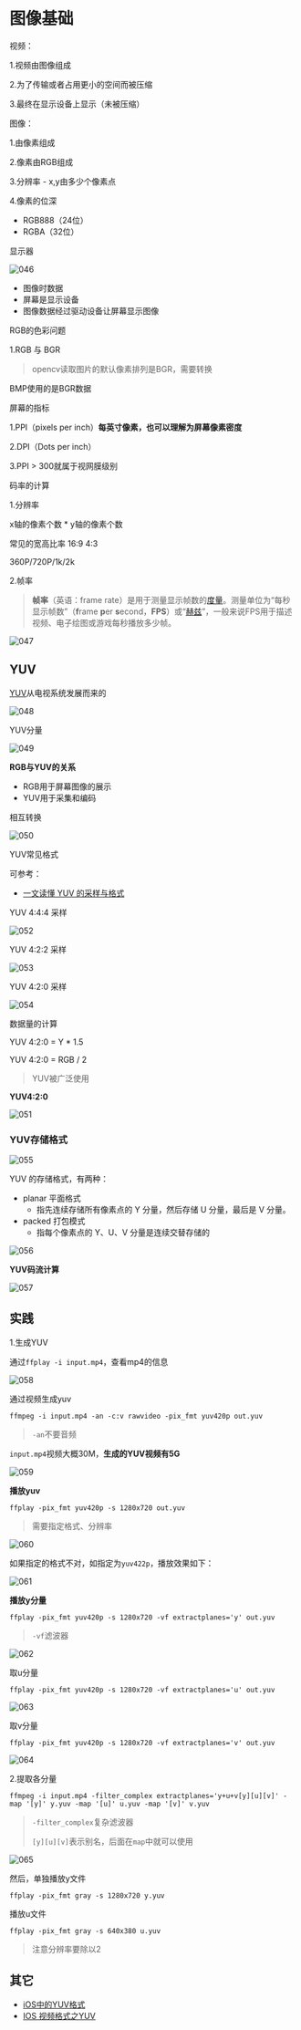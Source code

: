 # 图像基础

视频：

1.视频由图像组成

2.为了传输或者占用更小的空间而被压缩

3.最终在显示设备上显示（未被压缩）

图像：

1.由像素组成

2.像素由RGB组成

3.分辨率 - x,y由多少个像素点

4.像素的位深

+ RGB888（24位）
+ RGBA（32位）



显示器

![046](https://github.com/winfredzen/VideoAudio/blob/main/Basic/image/046.png)

+ 图像时数据
+ 屏幕是显示设备
+ 图像数据经过驱动设备让屏幕显示图像



RGB的色彩问题

1.RGB 与 BGR

> opencv读取图片的默认像素排列是BGR，需要转换

BMP使用的是BGR数据





屏幕的指标

1.PPI（pixels per inch）**每英寸像素，**也可以理解为**屏幕像素密度**

2.DPI（Dots per inch）

3.PPI > 300就属于视网膜级别



码率的计算

1.分辨率

x轴的像素个数 * y轴的像素个数

常见的宽高比率 16:9 4:3

360P/720P/1k/2k



2.帧率

> **帧率**（英语：frame rate）是用于测量显示帧数的[度量](https://zh.wikipedia.org/wiki/度量)。测量单位为“每秒显示帧数”（**f**rame **p**er **s**econd，**FPS**）或“[赫兹](https://zh.wikipedia.org/wiki/赫茲)”，一般来说FPS用于描述视频、电子绘图或游戏每秒播放多少帧。

![047](https://github.com/winfredzen/VideoAudio/blob/main/Basic/image/047.png)



## YUV

[YUV](https://zh.wikipedia.org/zh-sg/YUV)从电视系统发展而来的

![048](https://github.com/winfredzen/VideoAudio/blob/main/Basic/image/048.png)

YUV分量

![049](https://github.com/winfredzen/VideoAudio/blob/main/Basic/image/049.png)



**RGB与YUV的关系**

+ RGB用于屏幕图像的展示
+ YUV用于采集和编码

相互转换

![050](https://github.com/winfredzen/VideoAudio/blob/main/Basic/image/050.png)



YUV常见格式

可参考：

+ [一文读懂 YUV 的采样与格式](https://glumes.com/post/ffmpeg/understand-yuv-format/)

YUV 4:4:4 采样

![052](https://github.com/winfredzen/VideoAudio/blob/main/Basic/image/052.png)

YUV 4:2:2 采样

![053](https://github.com/winfredzen/VideoAudio/blob/main/Basic/image/053.png)

YUV 4:2:0 采样

![054](https://github.com/winfredzen/VideoAudio/blob/main/Basic/image/054.png)



数据量的计算

YUV 4:2:0 = Y * 1.5

YUV 4:2:0 = RGB / 2

> YUV被广泛使用



**YUV4:2:0** 

![051](https://github.com/winfredzen/VideoAudio/blob/main/Basic/image/051.png)



### YUV存储格式

![055](https://github.com/winfredzen/VideoAudio/blob/main/Basic/image/055.png)

YUV 的存储格式，有两种：

- planar 平面格式
  - 指先连续存储所有像素点的 Y 分量，然后存储 U 分量，最后是 V 分量。
- packed 打包模式
  - 指每个像素点的 Y、U、V 分量是连续交替存储的

![056](https://github.com/winfredzen/VideoAudio/blob/main/Basic/image/056.png)



**YUV码流计算**

![057](https://github.com/winfredzen/VideoAudio/blob/main/Basic/image/057.png)





## 实践

1.生成YUV

通过`ffplay -i input.mp4`，查看mp4的信息

![058](https://github.com/winfredzen/VideoAudio/blob/main/Basic/image/058.png)

通过视频生成yuv

```shell
ffmpeg -i input.mp4 -an -c:v rawvideo -pix_fmt yuv420p out.yuv
```

> `-an`不要音频

`input.mp4`视频大概30M，**生成的YUV视频有5G**

![059](https://github.com/winfredzen/VideoAudio/blob/main/Basic/image/059.png)



**播放yuv**

```shell
ffplay -pix_fmt yuv420p -s 1280x720 out.yuv
```

>需要指定格式、分辨率

![060](https://github.com/winfredzen/VideoAudio/blob/main/Basic/image/060.png)

如果指定的格式不对，如指定为`yuv422p`，播放效果如下：

![061](https://github.com/winfredzen/VideoAudio/blob/main/Basic/image/061.png)



**播放y分量**

```shell
ffplay -pix_fmt yuv420p -s 1280x720 -vf extractplanes='y' out.yuv
```

> `-vf`滤波器

![062](https://github.com/winfredzen/VideoAudio/blob/main/Basic/image/062.png)



取u分量

```shell
ffplay -pix_fmt yuv420p -s 1280x720 -vf extractplanes='u' out.yuv
```

![063](https://github.com/winfredzen/VideoAudio/blob/main/Basic/image/063.png)



取v分量

```shell
ffplay -pix_fmt yuv420p -s 1280x720 -vf extractplanes='v' out.yuv
```

![064](https://github.com/winfredzen/VideoAudio/blob/main/Basic/image/064.png)



2.提取各分量

```shell
ffmpeg -i input.mp4 -filter_complex extractplanes='y+u+v[y][u][v]' -map '[y]' y.yuv -map '[u]' u.yuv -map '[v]' v.yuv 
```

> `-filter_complex`复杂滤波器
>
> `[y][u][v]`表示别名，后面在`map`中就可以使用

![065](https://github.com/winfredzen/VideoAudio/blob/main/Basic/image/065.png)

然后，单独播放y文件

```shell
ffplay -pix_fmt gray -s 1280x720 y.yuv
```

播放u文件

```shell
ffplay -pix_fmt gray -s 640x380 u.yuv
```

> 注意分辨率要除以2





## 其它

+ [iOS中的YUV格式](http://www.uiimage.com/YUV/)
+ [IOS 视频格式之YUV](https://www.jianshu.com/p/2933b1cbebf6)























